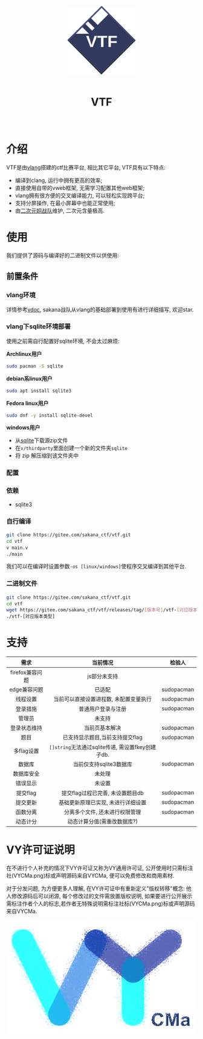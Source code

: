 <div align="center" style="display:grid;place-items:center;">
<p>
    <a href="https://gitee.com/sakana_ctf/vtf" target="_blank"><img width="180" src="./image/vtf-logo.svg" alt="VTF logo"></a>
<h1>VTF</h1>
</p>
</div>

# 介绍

VTF是由[vlang](https://vlang.io)搭建的ctf比赛平台, 相比其它平台, VTF具有以下特点:

* 编译到clang, 运行中拥有更高的效率;
* 直接使用自带的vweb框架, 无需学习配置其他web框架;
* vlang拥有很方便的交叉编译能力, 可以轻松实现跨平台;
* 支持分屏操作, 在最小屏幕中也能正常使用;
* 由[二次元姛战队](https://gitee.com/sakana_ctf)维护, 二次元含量极高.

# 使用

我们提供了源码与编译好的二进制文件以供使用:

## 前置条件

### vlang环境

详情参考[vdoc](https://gitee.com/sakana_ctf/vdoc), sakana战队从vlang的基础部署到使用有进行详细描写, 欢迎star.

### vlang下sqlite环境部署

使用之前需自行配置好sqlite环境, 不会太过麻烦:

**Archlinux用户**

```bash
sudo pacman -S sqlite
```

**debian系linux用户**

```bash
sudo apt install sqlite3
```

**Fedora linux用户**

```bash
sudo dnf -y install sqlite-devel
```

**windows用户**

* 从[sqlite](https://sqlite.org/download.html)下载源zip文件
* 在`v/thirdparty`里面创建一个新的文件夹`sqlite`
* 将 zip 解压缩到该文件夹中

### 配置

### 依赖

- sqlite3

### 自行编译

```bash
git clone https://gitee.com/sakana_ctf/vtf.git
cd vtf
v main.v
./main
```

我们可以在编译时设置参数`-os [linux/windows]`使程序交叉编译到其他平台.

### 二进制文件

```bash
git clone https://gitee.com/sakana_ctf/vtf.git
cd vtf
wget https://gitee.com/sakana_ctf/vtf/releases/tag/[版本号]/vtf-[对应版本类型]
./vtf-[对应版本类型]
```

# 支持

| 需求          | 当前情况                                  | 检验人        |
|:-----------:|:-------------------------------------:|:----------:|
| firefox兼容问题 | js部分未支持                               |            |
| edge兼容问题    | 已适配                                   | sudopacman |
| 线程设置        | 当前可以直接设置进程数, 未配置变量执行                  | sudopacman |
| 登录措施        | 普通用户登录与注册                             | sudopacman |
| 管理员         | 未支持                                   |            |
| 登录状态维持      | 当前页基本解决                               | sudopacman |
| 题目          | 已支持显示题目,当前支持提交flag                    | sudopacman |
| 多flag设置     | `[]string`无法通过sqlite传递, 需设置fkey创建子db. |            |
| 数据库         | 当前仅支持sqlite3数据库                       | sudopacman |
| 数据库安全       | 未处理                                   |            |
| 错误显示        | 未设置                                   |            |
| 提交flag      | 提交flag过程已完善, 未设置题目db                  | sudopacman |
| 提交更新        | 基础更新原理已实现, 未进行详细设置                    | sudopacman |
| 函数分离        | 分离多个文件, 还未进行权限管理                      | sudopacman |
| 动态计分        | 动态计算分值(需重改数据库?)                       |            |

# VY许可证说明

在不进行个人补充的情况下VY许可证又称为VY通用许可证, 公开使用时只需标注社(VYCMa.png)标或声明源码来自VYCMa, 便可以免费修改和商用素材.

对于分发问题, 为方便更多人理解, 在VY许可证中有重新定义"版权转移"概念: 他人修改源码后可以闭源, 每个修改过的文件需放置版权说明, 如果要进行公开展示需标注作者个人的标志,若作者无特殊说明需标注社标(VYCMa.png)标或声明源码来自VYCMa.

![](./image/VYCMa.png)
